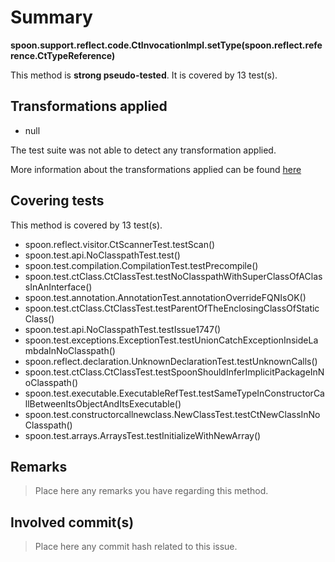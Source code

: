 # Summary
**spoon.support.reflect.code.CtInvocationImpl.setType(spoon.reflect.reference.CtTypeReference)**

This method is **strong pseudo-tested**.
It is covered by 13 test(s). 


## Transformations applied

- null


The test suite was not able to detect any transformation applied.

More information about the transformations applied can be found [here](https://github.com/STAMP-project/pitest-descartes)

## Covering tests
This method is covered by 13 test(s).
* spoon.reflect.visitor.CtScannerTest.testScan()
* spoon.test.api.NoClasspathTest.test()
* spoon.test.compilation.CompilationTest.testPrecompile()
* spoon.test.ctClass.CtClassTest.testNoClasspathWithSuperClassOfAClassInAnInterface()
* spoon.test.annotation.AnnotationTest.annotationOverrideFQNIsOK()
* spoon.test.ctClass.CtClassTest.testParentOfTheEnclosingClassOfStaticClass()
* spoon.test.api.NoClasspathTest.testIssue1747()
* spoon.test.exceptions.ExceptionTest.testUnionCatchExceptionInsideLambdaInNoClasspath()
* spoon.reflect.declaration.UnknownDeclarationTest.testUnknownCalls()
* spoon.test.ctClass.CtClassTest.testSpoonShouldInferImplicitPackageInNoClasspath()
* spoon.test.executable.ExecutableRefTest.testSameTypeInConstructorCallBetweenItsObjectAndItsExecutable()
* spoon.test.constructorcallnewclass.NewClassTest.testCtNewClassInNoClasspath()
* spoon.test.arrays.ArraysTest.testInitializeWithNewArray()


## Remarks
> Place here any remarks you have regarding this method.

## Involved commit(s)

> Place here any commit hash related to this issue.
